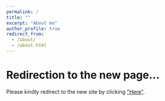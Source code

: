 ```yaml
---
permalink: /
title: ""
excerpt: "About me"
author_profile: true
redirect_from: 
  - /about/
  - /about.html
---
```


Redirection to the new page...
======
Please kindly redirect to the new site by clicking ["Here"](https://chiehhsinjesselai.github.io/).  


